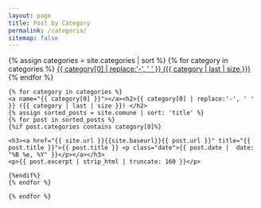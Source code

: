 ```yaml
---
layout: page
title: Post by Category
permalink: /categoria/
sitemap: false
---
```


<div>
    {% assign categories = site.categories | sort %}
    {% for category in categories %}
    <span class="site-tag">
        <a href="#{{ category | first | slugify }}">
            {{ category[0] | replace:'-', ' ' }} ({{ category | last | size }})
        </a>
    </span>
    {% endfor %}
</div>

<div id="index">

    {% for category in categories %}
    <a name="{{ category[0] }}"></a><h2>{{ category[0] | replace:'-', ' ' }} ({{ category | last | size }}) </h2>
    {% assign sorted_posts = site.comune | sort: 'title' %}
    {% for post in sorted_posts %}
    {%if post.categories contains category[0]%}

    <h3><a href="{{ site.url }}{{site.baseurl}}{{ post.url }}" title="{{ post.title }}">{{ post.title }} <p class="date">{{ post.date |  date: "%B %e, %Y" }}</p></a></h3>
    <p>{{ post.excerpt | strip_html | truncate: 160 }}</p>

    {%endif%}
    {% endfor %}

    {% endfor %}
</div>